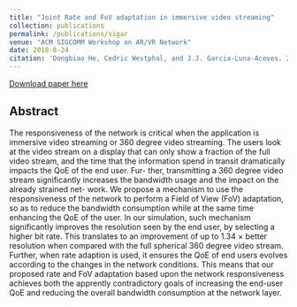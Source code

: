 ```yaml
---
title: "Joint Rate and FoV adaptation in immersive video streaming"
collection: publications
permalink: /publications/sigar
venue: "ACM SIGCOMM Workshop on AR/VR Network"
date: 2018-8-24
citation: 'Dongbiao He, Cedric Westphal, and J.J. Garcia-Luna-Aceves. 2018. Joint Rate and FoV adaptation in immersive video streaming. In SIGCOMM Workshop on AR/VR Network, August 24, 2018, Budapest, Hungary'
---
```

[Download paper here](https://herbdb.github.io/herbthu.github.io/files/sigar.pdf)

## Abstract
The responsiveness of the network is critical when the application is immersive video streaming or 360 degree video streaming. The users look at the video stream on a display that can only show a fraction of the full video stream, and the time that the information spend in transit dramatically impacts the QoE of the end user. Fur- ther, transmitting a 360 degree video stream significantly increases the bandwidth usage and the impact on the already strained net- work. We propose a mechanism to use the responsiveness of the network to perform a Field of View (FoV) adaptation, so as to reduce the bandwidth consumption while at the same time enhancing the QoE of the user. In our simulation, such mechanism significantly improves the resolution seen by the end user, by selecting a higher bit rate. This translates to an improvement of up to 1.34 × better resolution when compared with the full spherical 360 degree video stream. Further, when rate adaption is used, it ensures the QoE of end users evolves according to the changes in the network conditions. This means that our proposed rate and FoV adaptation based upon the network responsiveness achieves both the apprently contradictory goals of increasing the end-user QoE and reducing the overall bandwidth consumption at the network layer.